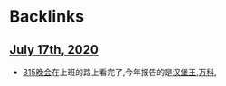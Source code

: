 
# Backlinks
## [July 17th, 2020](<July 17th, 2020.md>)
- [315晚会](<315晚会.md>)在上班的路上看完了,今年报告的是[汉堡王](<汉堡王.md>),[万科](<万科.md>),

